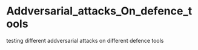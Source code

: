 # Addversarial_attacks_On_defence_tools
testing different addversarial attacks on different defence tools

